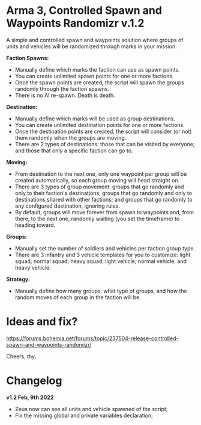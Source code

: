 # Arma 3, Controlled Spawn and Waypoints Randomizr v.1.2

A simple and controlled spawn and waypoints solution where groups of units and vehicles will be randomized through marks in your mission. 

**Faction Spawns:** 
- Manually define which marks the faction can use as spawn points.
- You can create unlimited spawn points for one or more factions.
- Once the spawn points are created, the script will spawn the groups randomly through the faction spawns.
- There is no AI re-spawn. Death is death.

**Destination:**
- Manually define which marks will be used as group destinations.
- You can create unlimited destination points for one or more factions.
- Once the destination points are created, the script will consider (or not) them randomly when the groups are moving.
- There are 2 types of destinations: those that can be visited by everyone; and those that only a specific faction can go to.

**Moving:**
- From destination to the next one, only one waypoint per group will be created automatically, so each group moving will head straight on. 
- There are 3 types of group movement: groups that go randomly and only to their faction's destinations; groups that go randomly and only to destinations shared with other factions; and groups that go randomly to any configured destination, ignoring rules.
- By default, groups will move forever from spawn to waypoints and, from there, to the next one, randomly waiting (you set the timeframe) to heading toward.

**Groups:**
- Manually set the number of soldiers and vehicles per faction group type.
- There are 3 infantry and 3 vehicle templates for you to customize: light squad; normal squad; heavy squad; light vehicle; normal vehicle; and heavy vehicle.

**Strategy:**
- Manually define how many groups, what type of groups, and how the random moves of each group in the faction will be. 

# Ideas and fix?
https://forums.bohemia.net/forums/topic/237504-release-controlled-spawn-and-waypoints-randomizr/

Cheers, thy.

# Changelog

**v1.2 Feb, 9th 2022**
- Zeus now can see all units and vehicle spawned of the script;
- Fix the missing global and private variables declaration;
